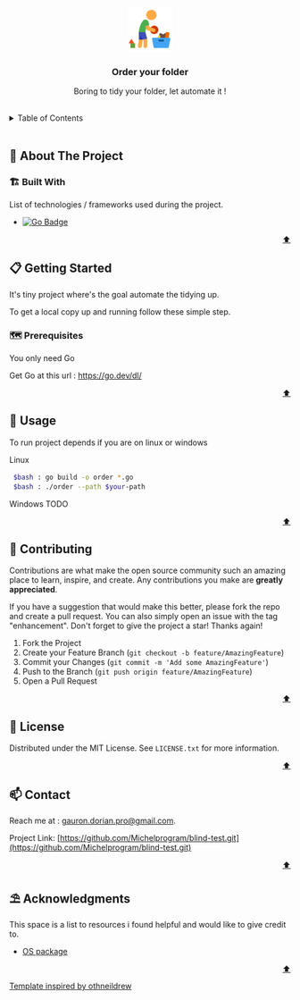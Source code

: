<div id="top"></div>



<!-- PROJECT LOGO -->
<br />
<div align="center">
    <img src="icon.png" alt="Logo" width="80" height="80">

  <h3 align="center">Order your folder</h3>

  <p align="center">Boring to tidy your folder, let automate it !</p>
</div>

 <br />  

<!-- TABLE OF CONTENTS -->
<details>
  <summary>Table of Contents</summary>
  <ol>
    <li>
      <a href="#about-the-project">🧭 About The Project</a>
      <ul>
        <li><a href="#built-with">🏗️ Built With</a></li>
      </ul>
    </li>
    <li>
      <a href="#getting-started">📋 Getting Started</a>
      <ul>
        <li><a href="#prerequisites">🗺️ Prerequisites</a></li>
        <li><a href="#installation">⚙️ Installation</a></li>
      </ul>
    </li>
    <li><a href="#usage">💾 Usage</a></li>
    <li><a href="#contributing">🔗 Contributing</a></li>
    <li><a href="#license">📰 License</a></li>
    <li><a href="#contact">📫 Contact</a></li>
    <li><a href="#acknowledgments">⛱️ Acknowledgments</a></li>
  </ol>
</details>

<br>



<!-- ABOUT THE PROJECT -->
## 🧭 About The Project

### 🏗️ Built With

List of technologies / frameworks used during the project.

* [![Go Badge](https://img.shields.io/badge/Go-00ADD8?style=for-the-badge&logo=go&logoColor=white)](https://go.dev/)

<p align="right"><a href="#top">⬆️</a></p>




<!-- GETTING STARTED -->
## 📋 Getting Started

It's tiny project where's the goal automate the tidying up.

To get a local copy up and running follow these simple step.

### 🗺️ Prerequisites

You only need Go

Get Go at this url : https://go.dev/dl/

<p align="right"><a href="#top">⬆️</a></p>


<!-- USAGE EXAMPLES -->
## 💾 Usage

To run project depends if you are on linux or windows

Linux

```bash
 $bash : go build -o order *.go
 $bash : ./order --path $your-path
```

Windows
TODO

<p align="right"><a href="#top">⬆️</a></p>



<!-- CONTRIBUTING -->
## 🔗 Contributing

Contributions are what make the open source community such an amazing place to learn, inspire, and create. Any contributions you make are **greatly appreciated**.

If you have a suggestion that would make this better, please fork the repo and create a pull request. You can also simply open an issue with the tag "enhancement".
Don't forget to give the project a star! Thanks again!

1. Fork the Project
2. Create your Feature Branch (`git checkout -b feature/AmazingFeature`)
3. Commit your Changes (`git commit -m 'Add some AmazingFeature'`)
4. Push to the Branch (`git push origin feature/AmazingFeature`)
5. Open a Pull Request

<p align="right"><a href="#top">⬆️</a></p>




<!-- LICENSE -->
## 📰 License

Distributed under the MIT License. See `LICENSE.txt` for more information.

<p align="right"><a href="#top">⬆️</a></p>




<!-- CONTACT -->
## 📫 Contact

Reach me at : gauron.dorian.pro@gmail.com.

Project Link: [https://github.com/Michelprogram/blind-test.git](https://github.com/Michelprogram/blind-test.git)

<p align="right"><a href="#top">⬆️</a></p>




<!-- ACKNOWLEDGMENTS -->
## ⛱️ Acknowledgments

This space is a list to resources i found helpful and would like to give credit to.

* [OS package](https://pkg.go.dev/os)

<p align="right"><a href="#top">⬆️</a></p>

<a href="https://github.com/othneildrew/Best-README-Template">Template inspired by othneildrew</a>
